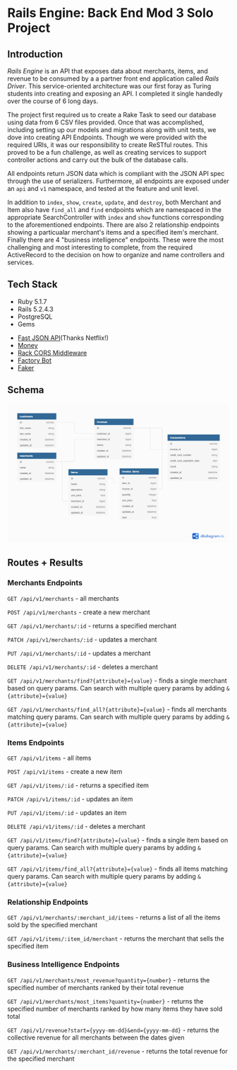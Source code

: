 # Rails Engine: Back End Mod 3 Solo Project

## Introduction

*Rails Engine* is an API that exposes data about merchants, items, and revenue to be consumed by a a partner front end application called *Rails Driver*. This service-oriented architecture was our first foray as Turing students into creating and exposing an API. I completed it single handedly over the course of 6 long days.  

The project first required us to create a Rake Task to seed our database using data from 6 CSV files provided. Once that was accomplished, including setting up our models and migrations along with unit tests, we dove into creating API Endpoints. Though we were provided with the required URIs, it was our responsibility to create ReSTful routes. This proved to be a fun challenge, as well as creating services to support controller actions and carry out the bulk of the database calls.

All endpoints return JSON data which is compliant with the JSON API spec through the use of serializers. Furthermore, all endpoints are exposed under an `api` and `v1` namespace, and tested at the feature and unit level.

In addition to `index`, `show`, `create`, `update`,  and `destroy`, both Merchant and Item also have `find_all` and `find` endpoints which are namespaced in the appropriate SearchController with `index` and `show` functions corresponding to the aforementioned endpoints. There are also 2 relationship endpoints showing a particualar merchant's items and a specified item's merchant. Finally there are 4 "business intelligence" endpoints. These were the most challenging and most interesting to complete, from the required ActiveRecord to the decision on how to organize and name controllers and services.

## Tech Stack

 - Ruby 5.1.7
 - Rails 5.2.4.3
 - PostgreSQL
 - Gems
  * [Fast JSON API](https://github.com/Netflix/fast_jsonapi)(Thanks Netflix!)
  * [Money](https://github.com/RubyMoney/money)
  * [Rack CORS Middleware](https://github.com/cyu/rack-cors)
  * [Factory Bot](https://github.com/thoughtbot/factory_bot_rails)
  * [Faker](https://github.com/faker-ruby/faker)

## Schema

![Schema](/public/rails_engine_schema.png)

## Routes + Results

### Merchants Endpoints
`GET /api/v1/merchants` - all merchants

`POST /api/v1/merchants` - create a new merchant

`GET /api/v1/merchants/:id` - returns a specified merchant

`PATCH /api/v1/merchants/:id` - updates a merchant

`PUT /api/v1/merchants/:id` - updates a merchant

`DELETE /api/v1/merchants/:id` - deletes a merchant

`GET /api/v1/merchants/find?{attribute}={value}` - finds a single merchant based on query params. Can search with multiple query params by adding `&{attribute}={value}`

`GET /api/v1/merchants/find_all?{attribute}={value}` - finds all merchants matching query params. Can search with multiple query params by adding `&{attribute}={value}`

### Items Endpoints
`GET /api/v1/items` - all items

`POST /api/v1/items` - create a new item

`GET /api/v1/items/:id` - returns a specified item

`PATCH /api/v1/items/:id` - updates an item

`PUT /api/v1/items/:id` - updates an item

`DELETE /api/v1/items/:id` - deletes a merchant

`GET /api/v1/items/find?{attribute}={value}` - finds a single item based on query params. Can search with multiple query params by adding `&{attribute}={value}`

`GET /api/v1/items/find_all?{attribute}={value}` - finds all items matching query params. Can search with multiple query params by adding `&{attribute}={value}`

### Relationship Endpoints
`GET /api/v1/merchants/:merchant_id/items` - returns a list of all the items sold by the specified merchant

`GET /api/v1/items/:item_id/merchant` - returns the merchant that sells the specified item

### Business Intelligence Endpoints
`GET /api/v1/merchants/most_revenue?quantity={number}` - returns the specified number of merchants ranked by their total revenue

`GET /api/v1/merchants/most_items?quantity={number}` - returns the specified number of merchants ranked by how many items they have sold total

`GET /api/v1/revenue?start={yyyy-mm-dd}&end={yyyy-mm-dd}` - returns the collective revenue for all merchants between the dates given

`GET /api/v1/merchants/:merchant_id/revenue` - returns the total revenue for the specified merchant
